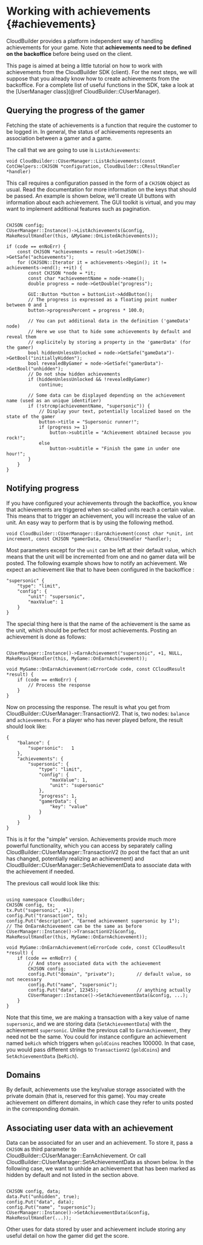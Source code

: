 Working with achievements {#achievements}
===========

CloudBuilder provides a platform independent way of handling achievements for your game. Note that **achievements need to be defined on the backoffice** before being used on the client.

This page is aimed at being a little tutorial on how to work with achievements from the CloudBuilder SDK (client). For the next steps, we will suppose that you already know how to create achievements from the backoffice. For a complete list of useful functions in the SDK, take a look at the [UserManager class](@ref CloudBuilder::CUserManager).

Querying the progress of the gamer
-----------

Fetching the state of achievements is a function that require the customer to be logged in. In general, the status of achievements represents an association between a gamer and a game.

The call that we are going to use is `ListAchievements`:

`void CloudBuilder::CUserManager::ListAchievements(const CotCHelpers::CHJSON *configuration, CloudBuilder::CResultHandler *handler)`

This call requires a configuration passed in the form of a `CHJSON` object as usual. Read the documentation for more information on the keys that should be passed. An example is shown below, we'll create UI buttons with information about each achievement. The GUI toolkit is virtual, and you may want to implement additional features such as pagination.

~~~~{.cpp}

CHJSON config;
CUserManager::Instance()->ListAchievements(&config, MakeResultHandler(this, &MyGame::OnListedAchievements));

if (code == enNoErr) {
	const CHJSON *achievements = result->GetJSON()->GetSafe("achievements");
	for (CHJSON::Iterator it = achievements->begin(); it != achievements->end(); ++it) {
		const CHJSON *node = *it;
		const char *achievementName = node->name();
		double progress = node->GetDouble("progress");

		GUI::Button *button = buttonList->AddButton();
		// The progress is expressed as a floating point number between 0 and 1
		button->progressPercent = progress * 100.0;
		
		// You can put additional data in the definition ('gameData' node)
		// Here we use that to hide some achievements by default and reveal them
		// explicitely by storing a property in the 'gamerData' (for the gamer)
		bool hiddenUnlessUnlocked = node->GetSafe("gameData")->GetBool("initiallyHidden");
		bool revealedByGamer = node->GetSafe("gamerData")->GetBool("unhidden");
		// Do not show hidden achievements
		if (hiddenUnlessUnlocked && !revealedByGamer)
			continue;
		
		// Some data can be displayed depending on the achievement name (used as an unique identifier)
		if (!strcmp(achievementName, "supersonic")) {
			// Display your text, potentially localized based on the state of the gamer
			button->title = "Supersonic runner!";
			if (progress >= 1)
				button->subtitle = "Achievement obtained because you rock!";
			else
				button->subtitle = "Finish the game in under one hour!";
		}
	}
}

~~~~

Notifying progress
-----------

If you have configured your achievements through the backoffice, you know that achievements are triggered when so-called units reach a certain value. This means that to trigger an achievement, you will increase the value of an unit. An easy way to perform that is by using the following method.

`void CloudBuilder::CUserManager::EarnAchievment(const char *unit, int increment, const CHJSON *gamerData, CResultHandler *handler);`

Most parameters except for the `unit` can be left at their default value, which means that the unit will be incremented from one and no gamer data will be posted. The following example shows how to notify an achievement. We expect an achievement like that to have been configured in the backoffice :

~~~~{.js}
"supersonic" {
	"type": "limit",
	"config": {
		"unit": "supersonic",
		"maxValue": 1
	}
}
~~~~

The special thing here is that the name of the achievement is the same as the unit, which should be perfect for most achievements. Posting an achievement is done as follows:

~~~~{.cpp}

CUserManager::Instance()->EarnAchievement("supersonic", +1, NULL, MakeResultHandler(this, MyGame::OnEarnAchievement));

void MyGame::OnEarnAchievement(eErrorCode code, const CCloudResult *result) {
	if (code == enNoErr) {
		// Process the response
	}
}

~~~~

Now on processing the response. The result is what you get from CloudBuilder::CUserManager::TransactionV2. That is, two nodes: `balance` and `achievements`. For a player who has never played before, the result should look like:

~~~~{.js}
{
	"balance": {
		"supersonic":   1
	},
	"achievements": {
		"supersonic": {
			"type": "limit",
			"config": {
				"maxValue": 1,
				"unit": "supersonic"
			},
			"progress": 1,
			"gamerData": {
				"key": "value"
			}
		}
	}
}
~~~~

This is it for the "simple" version. Achievements provide much more powerful functionality, which you can access by separately calling CloudBuilder::CUserManager::TransactionV2 (to post the fact that an unit has changed, potentially realizing an achievement) and CloudBuilder::CUserManager::SetAchievementData to associate data with the achievement if needed.

The previous call would look like this:

~~~~{.cpp}

using namespace CloudBuilder;
CHJSON config, tx;
tx.Put("supersonic", +1);
config.Put("transaction", tx);
config.Put("description", "Earned achievement supersonic by 1");
// The OnEarnAchievement can be the same as before
CUserManager::Instance()->TransactionV2(&config, MakeResultHandler(this, MyGame::OnEarnAchievement));

void MyGame::OnEarnAchievement(eErrorCode code, const CCloudResult *result) {
	if (code == enNoErr) {
		// And store associated data with the achievement
		CHJSON config;
		config.Put("domain", "private");		// default value, so not necessary
		config.Put("name", "supersonic");
		config.Put("data", 12345);				// anything actually
		CUserManager::Instance()->SetAchievementData(&config, ...);
	}
}

~~~~

Note that this time, we are making a transaction with a key value of name `supersonic`, and we are storing data (`SetAchievementData`) with the achievement `supersonic`. Unlike the previous call to `EarnAchievement`, they need not be the same. You could for instance configure an achievement named `beRich` which triggers when `goldCoins` reaches 100000. In that case, you would pass different strings to `TransactionV2` (`goldCoins`) and `SetAchievementData` (`beRich`).

Domains
-----------

By default, achievements use the key/value storage associated with the private domain (that is, reserved for this game). You may create achievement on different domains, in which case they refer to units posted in the corresponding domain.

Associating user data with an achievement
-----------

Data can be associated for an user and an achievement. To store it, pass a `CHJSON` as third parameter to CloudBuilder::CUserManager::EarnAchievement. Or call CloudBuilder::CUserManager::SetAchievementData as shown below. In the following case, we want to unhide an achievement that has been marked as hidden by default and not listed in the section above.

~~~~{.cpp}

CHJSON config, data;
data.Put("unhidden", true);
config.Put("data", data);
config.Put("name", "supersonic");
CUserManager::Instance()->SetAchievementData(&config, MakeResultHandler(...));

~~~~

Other uses for data stored by user and achievement include storing any useful detail on how the gamer did get the score.
